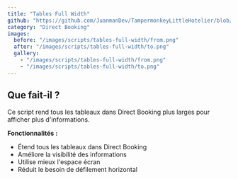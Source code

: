 ```yaml
---
title: "Tables Full Width"
github: "https://github.com/JuanmanDev/TampermonkeyLittleHotelier/blob/main/directBooking/fullWidthTablets.user.js"
category: "Direct Booking"
images:
  before: "/images/scripts/tables-full-width/from.png"
  after: "/images/scripts/tables-full-width/to.png"
  gallery:
    - "/images/scripts/tables-full-width/from.png"
    - "/images/scripts/tables-full-width/to.png"
---
```


## Que fait-il ?

Ce script rend tous les tableaux dans Direct Booking plus larges pour afficher plus d'informations.

**Fonctionnalités :**
- Étend tous les tableaux dans Direct Booking
- Améliore la visibilité des informations
- Utilise mieux l'espace écran
- Réduit le besoin de défilement horizontal
